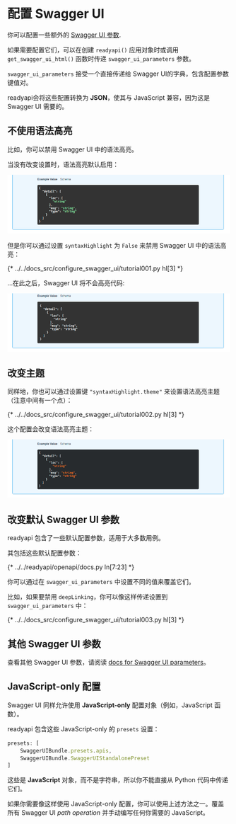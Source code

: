 # 配置 Swagger UI

你可以配置一些额外的 <a href="https://swagger.io/docs/open-source-tools/swagger-ui/usage/configuration/" class="external-link" target="_blank">Swagger UI 参数</a>.

如果需要配置它们，可以在创建 `readyapi()` 应用对象时或调用 `get_swagger_ui_html()` 函数时传递 `swagger_ui_parameters` 参数。

`swagger_ui_parameters` 接受一个直接传递给 Swagger UI的字典，包含配置参数键值对。

readyapi会将这些配置转换为 **JSON**，使其与 JavaScript 兼容，因为这是 Swagger UI 需要的。

## 不使用语法高亮

比如，你可以禁用 Swagger UI 中的语法高亮。

当没有改变设置时，语法高亮默认启用：

<img src="/img/tutorial/extending-openapi/image02.png">

但是你可以通过设置 `syntaxHighlight` 为 `False` 来禁用 Swagger UI 中的语法高亮：

{* ../../docs_src/configure_swagger_ui/tutorial001.py hl[3] *}

...在此之后，Swagger UI 将不会高亮代码:

<img src="/img/tutorial/extending-openapi/image03.png">

## 改变主题

同样地，你也可以通过设置键 `"syntaxHighlight.theme"` 来设置语法高亮主题（注意中间有一个点）：

{* ../../docs_src/configure_swagger_ui/tutorial002.py hl[3] *}

这个配置会改变语法高亮主题：

<img src="/img/tutorial/extending-openapi/image04.png">

## 改变默认 Swagger UI 参数

readyapi 包含了一些默认配置参数，适用于大多数用例。

其包括这些默认配置参数：

{* ../../readyapi/openapi/docs.py ln[7:23] *}

你可以通过在 `swagger_ui_parameters` 中设置不同的值来覆盖它们。

比如，如果要禁用 `deepLinking`，你可以像这样传递设置到 `swagger_ui_parameters` 中：

{* ../../docs_src/configure_swagger_ui/tutorial003.py hl[3] *}

## 其他 Swagger UI 参数

查看其他 Swagger UI 参数，请阅读 <a href="https://swagger.io/docs/open-source-tools/swagger-ui/usage/configuration/" class="external-link" target="_blank">docs for Swagger UI parameters</a>。

## JavaScript-only 配置

Swagger UI 同样允许使用 **JavaScript-only** 配置对象（例如，JavaScript 函数）。

readyapi 包含这些 JavaScript-only 的 `presets` 设置：

```JavaScript
presets: [
    SwaggerUIBundle.presets.apis,
    SwaggerUIBundle.SwaggerUIStandalonePreset
]
```

这些是 **JavaScript** 对象，而不是字符串，所以你不能直接从 Python 代码中传递它们。

如果你需要像这样使用 JavaScript-only 配置，你可以使用上述方法之一。覆盖所有 Swagger UI *path operation* 并手动编写任何你需要的 JavaScript。
